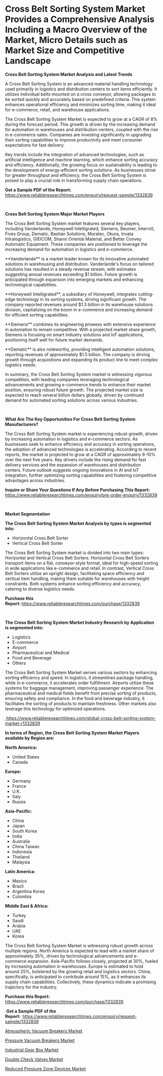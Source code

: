 <p><h1>Cross Belt Sorting System Market Provides a Comprehensive Analysis Including a Macro Overview of the Market, Micro Details such as Market Size and Competitive Landscape</h1></p><p><strong>Cross Belt Sorting System Market Analysis and Latest Trends</strong></p>
<p><p>A Cross Belt Sorting System is an advanced material handling technology used primarily in logistics and distribution centers to sort items efficiently. It utilizes individual belts mounted on a cross conveyor, allowing packages to be sorted quickly and accurately based on predefined criteria. This system enhances operational efficiency and minimizes sorting time, making it ideal for e-commerce, retail, and warehouse applications.</p><p>The Cross Belt Sorting System Market is expected to grow at a CAGR of 8% during the forecast period. This growth is driven by the increasing demand for automation in warehouses and distribution centers, coupled with the rise in e-commerce sales. Companies are investing significantly in upgrading their sorting capabilities to improve productivity and meet consumer expectations for fast delivery. </p><p>Key trends include the integration of advanced technologies, such as artificial intelligence and machine learning, which enhance sorting accuracy and efficiency. Additionally, the growing focus on sustainability is leading to the development of energy-efficient sorting solutions. As businesses strive for greater throughput and efficiency, the Cross Belt Sorting System is poised to play a crucial role in transforming supply chain operations.</p></p>
<p><strong>Get a Sample PDF of the Report:&nbsp;</strong> <a href="https://www.reliableresearchtimes.com/enquiry/request-sample/1332839?utm_campaign=1386&utm_medium=2&utm_source=Github&utm_content=ia&utm_term=03102024&utm_id=cross-belt-sorting-system">https://www.reliableresearchtimes.com/enquiry/request-sample/1332839</a></p>
<p>&nbsp;</p>
<p><strong>Cross Belt Sorting System Major Market Players</strong></p>
<p><p>The Cross Belt Sorting System market features several key players, including Vanderlande, Honeywell Intelligrated, Siemens, Beumer, Interroll, Fives Group, Dematic, Bastian Solutions, Muratec, Okura, Invata Intralogistics, GIEICOM, Shanxi Oriental Material, and Better Convey Automatic Equipment. These companies are positioned to leverage the increasing demand for automation in logistics and e-commerce.</p><p>**Vanderlande** is a market leader known for its innovative automated solutions in warehousing and distribution. Vanderlande's focus on tailored solutions has resulted in a steady revenue stream, with estimates suggesting annual revenues exceeding $1 billion. Future growth is anticipated through expansion into emerging markets and enhancing technological capabilities.</p><p>**Honeywell Intelligrated**, a subsidiary of Honeywell, integrates cutting-edge technology in its sorting systems, driving significant growth. The company reported revenues around $1.3 billion in its warehouse solutions division, capitalizing on the boom in e-commerce and increasing demand for efficient sorting capabilities.</p><p>**Siemens** combines its engineering prowess with extensive experience in automation to remain competitive. With a projected market share growth, Siemens is focusing on smart industry solutions and IoT applications, positioning itself well for future market demands.</p><p>**Dematic** is also noteworthy, providing intelligent automation solutions, reporting revenues of approximately $1.5 billion. The company is driving growth through acquisitions and expanding its product line to meet complex logistics needs.</p><p>In summary, the Cross Belt Sorting System market is witnessing vigorous competition, with leading companies leveraging technological advancements and growing e-commerce trends to enhance their market position, ensuring robust future growth. The projected market size is expected to reach several billion dollars globally, driven by continued demand for automated sorting solutions across various industries.</p></p>
<p>&nbsp;</p>
<p><strong>What Are The Key Opportunities For Cross Belt Sorting System Manufacturers?</strong></p>
<p><p>The Cross Belt Sorting System market is experiencing robust growth, driven by increasing automation in logistics and e-commerce sectors. As businesses seek to enhance efficiency and accuracy in sorting operations, the adoption of advanced technologies is accelerating. According to recent reports, the market is projected to grow at a CAGR of approximately 8-10% over the next five years. Key drivers include the rising demand for fast delivery services and the expansion of warehouses and distribution centers. Future outlook suggests ongoing innovations in AI and IoT integration, further optimizing sorting capabilities and fostering competitive advantages across industries.</p></p>
<p><strong>Inquire or Share Your Questions If Any Before Purchasing This Report:</strong> <a href="https://www.reliableresearchtimes.com/enquiry/pre-order-enquiry/1332839?utm_campaign=1386&utm_medium=2&utm_source=Github&utm_content=ia&utm_term=03102024&utm_id=cross-belt-sorting-system">https://www.reliableresearchtimes.com/enquiry/pre-order-enquiry/1332839</a></p>
<p>&nbsp;</p>
<p><strong>Market Segmentation</strong></p>
<p><strong>The Cross Belt Sorting System Market Analysis by types is segmented into:</strong></p>
<p><ul><li>Horizontal Cross Belt Sorter</li><li>Vertical Cross Belt Sorter</li></ul></p>
<p><p>The Cross Belt Sorting System market is divided into two main types: Horizontal and Vertical Cross Belt Sorters. Horizontal Cross Belt Sorters transport items on a flat, conveyor-style format, ideal for high-speed sorting in wide applications like e-commerce and retail. In contrast, Vertical Cross Belt Sorters utilize an upright design, facilitating space efficiency and vertical item handling, making them suitable for warehouses with height constraints. Both systems enhance sorting efficiency and accuracy, catering to diverse logistics needs.</p></p>
<p><strong>Purchase this Report:&nbsp;</strong><a href="https://www.reliableresearchtimes.com/purchase/1332839?utm_campaign=1386&utm_medium=2&utm_source=Github&utm_content=ia&utm_term=03102024&utm_id=cross-belt-sorting-system">https://www.reliableresearchtimes.com/purchase/1332839</a></p>
<p>&nbsp;</p>
<p><strong>The Cross Belt Sorting System Market Industry Research by Application is segmented into:</strong></p>
<p><ul><li>Logistics</li><li>E-commerce</li><li>Airport</li><li>Pharmaceutical and Medical</li><li>Food and Beverage</li><li>Others</li></ul></p>
<p><p>The Cross Belt Sorting System Market serves various sectors by enhancing sorting efficiency and speed. In logistics, it streamlines package handling, while in e-commerce, it accelerates order fulfillment. Airports utilize these systems for baggage management, improving passenger experience. The pharmaceutical and medical fields benefit from precise sorting of products, ensuring safety and compliance. In the food and beverage industry, it facilitates the sorting of products to maintain freshness. Other markets also leverage this technology for optimized operations.</p></p>
<p><a href="https://www.reliableresearchtimes.com/global-cross-belt-sorting-system-market-r1332839?utm_campaign=1386&utm_medium=2&utm_source=Github&utm_content=ia&utm_term=03102024&utm_id=cross-belt-sorting-system">&nbsp;https://www.reliableresearchtimes.com/global-cross-belt-sorting-system-market-r1332839</a></p>
<p><strong>In terms of Region, the Cross Belt Sorting System Market Players available by Region are:</strong></p>
<p>
    <p> <strong> North America: </strong>
        <ul>
            <li>United States</li>
            <li>Canada</li>
        </ul>
        </p> 
    <p> <strong> Europe: </strong>
        <ul>
            <li>Germany</li>
            <li>France</li>
            <li>U.K.</li>
            <li>Italy</li>
            <li>Russia</li>
        </ul>
        </p> 
    <p> <strong> Asia-Pacific: </strong>
        <ul>
            <li>China</li>
            <li>Japan</li>
            <li>South Korea</li>
            <li>India</li>
            <li>Australia</li>
            <li>China Taiwan</li>
            <li>Indonesia</li>
            <li>Thailand</li>
            <li>Malaysia</li>
        </ul>
        </p> 
    <p> <strong> Latin America: </strong>
        <ul>
            <li>Mexico</li>
            <li>Brazil</li>
            <li>Argentina Korea</li>
            <li>Colombia</li>
        </ul>
        </p> 
    <p> <strong> Middle East & Africa: </strong>
        <ul>
            <li>Turkey</li>
            <li>Saudi</li>
            <li>Arabia</li>
            <li>UAE</li>
            <li>Korea</li>
        </ul>
    </p>
    </p>
<p><p>The Cross Belt Sorting System Market is witnessing robust growth across multiple regions. North America is expected to lead with a market share of approximately 35%, driven by technological advancements and e-commerce expansion. Asia-Pacific follows closely, projected at 30%, fueled by increasing automation in warehouses. Europe is estimated to hold around 25%, bolstered by the growing retail and logistics sectors. China, specifically, is anticipated to contribute around 15%, as it enhances its supply chain capabilities. Collectively, these dynamics indicate a promising trajectory for the industry.</p></p>
<p><strong>Purchase this Report: </strong><a href="https://www.reliableresearchtimes.com/purchase/1332839?utm_campaign=1386&utm_medium=2&utm_source=Github&utm_content=ia&utm_term=03102024&utm_id=cross-belt-sorting-system">https://www.reliableresearchtimes.com/purchase/1332839</a></p>
<p>&nbsp;<strong>Get a Sample PDF of the Report:&nbsp;&nbsp;</strong><a href="https://www.reliableresearchtimes.com/enquiry/request-sample/1332839?utm_campaign=1386&utm_medium=2&utm_source=Github&utm_content=ia&utm_term=03102024&utm_id=cross-belt-sorting-system">https://www.reliableresearchtimes.com/enquiry/request-sample/1332839</a></p>
<p><strong></strong></p>
<p><p><a href="https://www.linkedin.com/pulse/atmospheric-vacuum-breakers-industry-forecast-market-shifts-lpz8f?trackingId=SBa0oIAxRqqP79j%2FXkbTVQ%3D%3D&utm_campaign=1386&utm_medium=2&utm_source=Github&utm_content=ia&utm_term=03102024&utm_id=cross-belt-sorting-system">Atmospheric Vacuum Breakers Market</a></p><p><a href="https://www.linkedin.com/pulse/booming-pressure-vacuum-breakers-market-sector-analysis-growth-rjz9f?utm_campaign=1386&utm_medium=2&utm_source=Github&utm_content=ia&utm_term=03102024&utm_id=cross-belt-sorting-system">Pressure Vacuum Breakers Market</a></p><p><a href="https://github.com/hgf64gh/Market-Research-Report-List-1/blob/main/industrial-gear-box-market.md?utm_campaign=1386&utm_medium=2&utm_source=Github&utm_content=ia&utm_term=03102024&utm_id=cross-belt-sorting-system">Industrial Gear Box Market</a></p><p><a href="https://www.linkedin.com/pulse/double-check-valves-market-trends-strategic-insights-2024-2031-oczsf?utm_campaign=1386&utm_medium=2&utm_source=Github&utm_content=ia&utm_term=03102024&utm_id=cross-belt-sorting-system">Double Check Valves Market</a></p><p><a href="https://www.linkedin.com/pulse/market-forecasting-change-global-reduced-pressure-zone-devices-vtqmf?trackingId=1ha9%2F0obTISiSNAj8gEqDQ%3D%3D&utm_campaign=1386&utm_medium=2&utm_source=Github&utm_content=ia&utm_term=03102024&utm_id=cross-belt-sorting-system">Reduced Pressure Zone Devices Market</a></p></p>